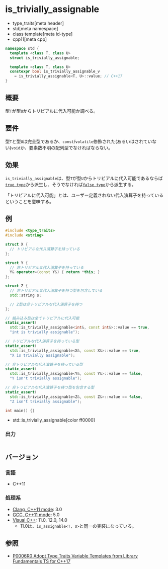 # is_trivially_assignable
* type_traits[meta header]
* std[meta namespace]
* class template[meta id-type]
* cpp11[meta cpp]

```cpp
namespace std {
  template <class T, class U>
  struct is_trivially_assignable;

  template <class T, class U>
  constexpr bool is_trivially_assignable_v
    = is_trivially_assignable<T, U>::value; // C++17
}
```

## 概要
型`T`が型`U`からトリビアルに代入可能か調べる。


## 要件
型`T`と型`U`は完全型であるか、`const`/`volatile`修飾された(あるいはされていない)`void`か、要素数不明の配列型でなければならない。


## 効果
`is_trivially_assignable`は、型`T`が型`U`からトリビアルに代入可能であるならば[`true_type`](true_type.md)から派生し、そうでなければ[`false_type`](false_type.md)から派生する。

「トリビアルに代入可能」とは、ユーザー定義されない代入演算子を持っているということを意味する。


## 例
```cpp
#include <type_traits>
#include <string>

struct X {
  // トリビアルな代入演算子を持っている
};

struct Y {
  // 非トリビアルな代入演算子を持っている
  Y& operator=(const Y&) { return *this; }
};

struct Z {
  // 非トリビアルな代入演算子を持つ型を包含している
  std::string s;

  // Z型は非トリビアルな代入演算子を持つ
};

// 組み込み型は全てトリビアルに代入可能
static_assert(
  std::is_trivially_assignable<int&, const int&>::value == true,
  "int is trivially assignable");

// トリビアルな代入演算子を持っている型
static_assert(
  std::is_trivially_assignable<X&, const X&>::value == true,
  "X is trivially assignable");

// 非トリビアルな代入演算子を持っている型
static_assert(
  std::is_trivially_assignable<Y&, const Y&>::value == false,
  "Y isn't trivially assignable");

// 非トリビアルな代入演算子を持つ型を包含する型
static_assert(
  std::is_trivially_assignable<Z&, const Z&>::value == false,
  "Z isn't trivially assignable");

int main() {}
```
* std::is_trivially_assignable[color ff0000]

### 出力
```
```

## バージョン
### 言語
- C++11

### 処理系
- [Clang, C++11 mode](/implementation.md#clang): 3.0
- [GCC, C++11 mode](/implementation.md#gcc): 5.0
- [Visual C++](/implementation.md#visual_cpp): 11.0, 12.0, 14.0
	- 11.0は、`is_assignable<T, U>`と同一の実装になっている。


## 参照
- [P0006R0 Adopt Type Traits Variable Templates from Library Fundamentals TS for C++17](http://www.open-std.org/jtc1/sc22/wg21/docs/papers/2015/p0006r0.html)
